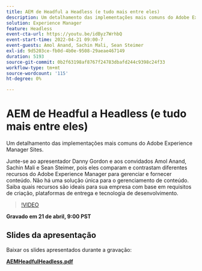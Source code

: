```yaml
---
title: AEM de Headful a Headless (e tudo mais entre eles)
description: Um detalhamento das implementações mais comuns do Adobe Experience Manager Sites.
solution: Experience Manager
feature: Headless
event-cta-url: https://youtu.be/idByz7WrhbQ
event-start-time: 2022-04-21 09:00-7
event-guests: Amol Anand, Sachin Mali, Sean Steimer
exl-id: 9d5203ce-fb0d-4b0e-9508-29aeae467149
duration: 5193
source-git-commit: 0b2f63198af8767f24783dbafd244c9398c24f33
workflow-type: tm+mt
source-wordcount: '115'
ht-degree: 0%

---
```


# AEM de Headful a Headless (e tudo mais entre eles)

Um detalhamento das implementações mais comuns do Adobe Experience Manager Sites.

Junte-se ao apresentador Danny Gordon e aos convidados Amol Anand, Sachin Mali e Sean Steimer, pois eles comparam e contrastam diferentes recursos do Adobe Experience Manager para gerenciar e fornecer conteúdo. Não há uma solução única para o gerenciamento de conteúdo. Saiba quais recursos são ideais para sua empresa com base em requisitos de criação, plataformas de entrega e tecnologia de desenvolvimento.

>[!VIDEO](https://video.tv.adobe.com/v/342475/?quality=12&learn=on)

**Gravado em 21 de abril, 9:00 PST**

## Slides da apresentação

Baixar os slides apresentados durante a gravação:

**[AEMHeadfulHeadless.pdf](../assets/documents/AEMHeadfulHeadless.pdf)**

